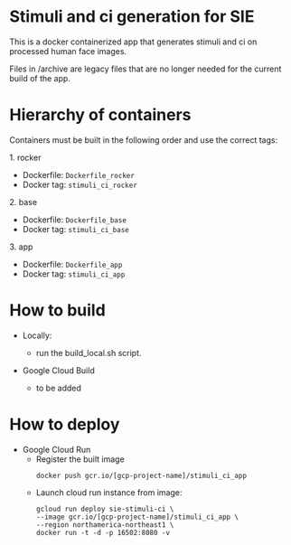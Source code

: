 # Stimuli and ci generation for SIE

This is a docker containerized app that generates stimuli and ci on processed human face images.

Files in /archive are legacy files that are no longer needed for the current build of the app.

# Hierarchy of containers
Containers must be built in the following order and use the correct tags:

1\. rocker
- Dockerfile: `Dockerfile_rocker`
- Docker tag: `stimuli_ci_rocker`

2\. base
- Dockerfile: `Dockerfile_base`
- Docker tag: `stimuli_ci_base`

3\. app
- Dockerfile: `Dockerfile_app`
- Docker tag: `stimuli_ci_app`

# How to build
- Locally: 
  - run the build_local.sh script.

- Google Cloud Build
  - to be added

# How to deploy
- Google Cloud Run
  - Register the built image
    ```
    docker push gcr.io/[gcp-project-name]/stimuli_ci_app
    ```
  - Launch cloud run instance from image: 
    ```
    gcloud run deploy sie-stimuli-ci \
    --image gcr.io/[gcp-project-name]/stimuli_ci_app \
    --region northamerica-northeast1 \
    docker run -t -d -p 16502:8080 -v
    ```

